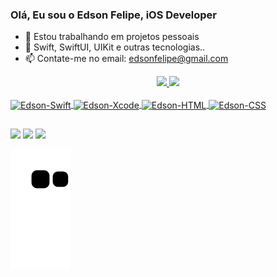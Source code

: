 ### Olá, Eu sou o Edson Felipe, iOS Developer

- 🔭 Estou trabalhando em projetos pessoais
- 🌱 Swift, SwiftUI, UIKit e outras tecnologias..
- 📫 Contate-me no email: edsonfelipe@gmail.com


<div align="center">
  <a href="https://github.com/edsonfelipevasconcelos">
  <img height="180em" src="https://github-readme-stats.vercel.app/api?username=edsonfelipevasconcelos&show_icons=true&theme=tokyonight&include_all_commits=true&count_private=true"/>
  <img height="180em" src="https://github-readme-stats.vercel.app/api/top-langs/?username=edsonfelipevasconcelos&layout=compact&langs_count=7&theme=tokyonight"/>
</div>
<div style="display: inline_block"><br>
  <img align="center" alt="Edson-Swift" height="30" width="40" src="https://cdn.jsdelivr.net/gh/devicons/devicon/icons/swift/swift-original.svg">
  <img align="center" alt="Edson-Xcode" height="30" width="40" src="https://cdn.jsdelivr.net/gh/devicons/devicon/icons/xcode/xcode-original.svg">
  <img align="center" alt="Edson-HTML" height="30" width="40" src="https://cdn.jsdelivr.net/gh/devicons/devicon/icons/html5/html5-original.svg">
  <img align="center" alt="Edson-CSS" height="30" width="40" src="https://cdn.jsdelivr.net/gh/devicons/devicon/icons/css3/css3-original.svg">
</div>

  ##
 
<div> 
  <a href="https://instagram.com/edsonfelipe" target="_blank"><img src="https://img.shields.io/badge/-Instagram-%23E4405F?style=for-the-badge&logo=instagram&logoColor=white" target="_blank"></a>
  <a href = "mailto:edsonfelipe@gmail.com"><img src="https://img.shields.io/badge/-Gmail-%23333?style=for-the-badge&logo=gmail&logoColor=white" target="_blank"></a>
  <a href="https://www.linkedin.com/in/edsonfelipe" target="_blank"><img src="https://img.shields.io/badge/-LinkedIn-%230077B5?style=for-the-badge&logo=linkedin&logoColor=white" target="_blank"></a> 
 
  ![Snake animation](https://github.com/edsonfelipevasconcelos/edsonfelipevasconcelos/blob/output/github-contribution-grid-snake.svg)
 
</div>
